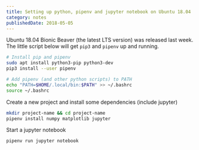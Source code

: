 ```yaml
---
title: Setting up python, pipenv and jupyter notebook on Ubuntu 18.04
category: notes
publishedDate: 2018-05-05
---
```


Ubuntu 18.04 Bionic Beaver (the latest LTS version) was released last week. The little script below will get `pip3` and `pipenv` up and running.

```bash
# Install pip and pipenv
sudo apt install python3-pip python3-dev
pip3 install --user pipenv

# Add pipenv (and other python scripts) to PATH
echo "PATH=$HOME/.local/bin:$PATH" >> ~/.bashrc
source ~/.bashrc
```

Create a new project and install some dependencies (include jupyter)
```bash
mkdir project-name && cd project-name
pipenv install numpy matplotlib jupyter
```

Start a jupyter notebook
```bash
pipenv run jupyter notebook
```
